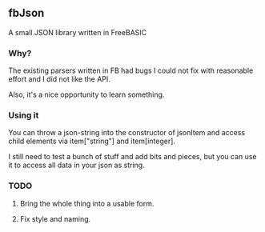 ## fbJson

A small JSON library written in FreeBASIC

### Why?

The existing parsers written in FB had bugs I could not fix with reasonable effort and I did not like the API. 

Also, it's a nice opportunity to learn something.

### Using it

You can throw a json-string into the constructor of jsonItem and access child elements via item["string"] and item[integer].

I still need to test a bunch of stuff and add bits and pieces, but you can use it to access all data in your json as string.

### TODO

1) Bring the whole thing into a usable form.

2) Fix style and naming.
